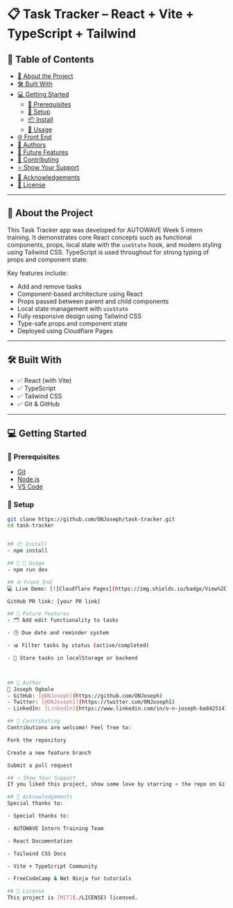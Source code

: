 # 📋 Task Tracker – React + Vite + TypeScript + Tailwind

## 📗 Table of Contents
- [📖 About the Project](#about-the-project)
- [🛠 Built With](#built-with)
- [💻 Getting Started](#getting-started)
  - [🧰 Prerequisites](#prerequisites)
  - [🔧 Setup](#setup)
  - [📦 Install](#install)
  - [🚀 Usage](#usage)
- [🌐 Front End](#front-end)
- [👥 Authors](#authors)
- [🔭 Future Features](#future-features)
- [🤝 Contributing](#contributing)
- [⭐️ Show Your Support](#️show-your-support)
- [🙏 Acknowledgements](#acknowledgements)
- [📝 License](#license)

---

## 📖 About the Project

This Task Tracker app was developed for AUTOWAVE Week 5 intern training. It demonstrates core React concepts such as functional components, props, local state with the `useState` hook, and modern styling using Tailwind CSS. TypeScript is used throughout for strong typing of props and component state.

Key features include:
- Add and remove tasks
- Component-based architecture using React
- Props passed between parent and child components
- Local state management with `useState`
- Fully responsive design using Tailwind CSS
- Type-safe props and component state
- Deployed using Cloudflare Pages

---

## 🛠 Built With
- ✅ React (with Vite)
- ✅ TypeScript
- ✅ Tailwind CSS
- ✅ Git & GitHub

---

## 💻 Getting Started

### 🧰 Prerequisites
- [Git](https://git-scm.com/)
- [Node.js](https://nodejs.org/)
- [VS Code](https://code.visualstudio.com/)

### 🔧 Setup

```bash
git clone https://github.com/ONJoseph/task-tracker.git
cd task-tracker


## 📦 Install
- npm install

## 🚀 🏃 Usage
- npm run dev

## 🌐 Front End
💻 Live Demo: [![Cloudflare Pages](https://img.shields.io/badge/View%20Live%20Demo-blue?style=for-the-badge&logo=github)]()

GitHub PR link: [your PR link]

## 🔭 Future Features
- 🗂️ Add edit functionality to tasks

- 🕒 Due date and reminder system

- 📊 Filter tasks by status (active/completed)

- 💾 Store tasks in localStorage or backend



## 👥 Author
👤 Joseph Ogbole
- GitHub: [@ONJoseph](https://github.com/ONJoseph)
- Twitter: [@ONJoseph1](https://twitter.com/ONJoseph1)
- LinkedIn: [LinkedIn](https://www.linkedin.com/in/o-n-joseph-ba8425147/)

## 🤝 Contributing
Contributions are welcome! Feel free to:

Fork the repository

Create a new feature branch

Submit a pull request

## ⭐️ Show Your Support
If you liked this project, show some love by starring ⭐️ the repo on GitHub!

## 🙏 Acknowledgements
Special thanks to:

- Special thanks to:

- AUTOWAVE Intern Training Team

- React Documentation

- Tailwind CSS Docs

- Vite + TypeScript Community

- FreeCodeCamp & Net Ninja for tutorials

## 📝 License
This project is [MIT](./LICENSE) licensed.
